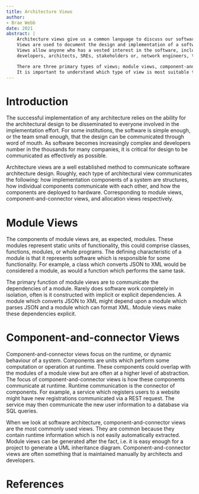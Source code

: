 ```yaml
---
title: Architecture Views
author:
- Brae Webb
date: 2021
abstract: |
    Architecture views give us a common language to discuss our software.
    Views are used to document the design and implementation of a software architecture.
    Views allow anyone who has a vested interest in the software, including, but not limited to,
    developers, architects, SREs, stakeholders or, network engineers, to communicate about the system.

    There are three primary types of views; module views, component-and-connector views, and allocation views.
    It is important to understand which type of view is most suitable to facilitate communication.
---
```


# Introduction

The successful implementation of any architecture relies on the ability for the architectural design
to be disseminated to everyone involved in the implementation effort.
For some institutions, the software is simple enough, or the team small enough, that the design
can be communicated through word of mouth.
As software becomes increasingly complex and developers number in the thousands for many companies,
it is critical for design to be communicated as effectively as possible.

Architecture views are a well established method to communicate software architecture design.
Roughly, each type of architectural view communicates the following:
how implementation components of a system are structures,
how individual components communicate with each other,
and how the components are deployed to hardware.
Corresponding to module views, component-and-connector views, and allocation views respectively.

# Module Views

The components of module views are, as expected, modules.
These modules represent static units of functionality,
this could comprise classes, functions, modules, or whole programs.
The defining characteristic of a module is that it represents software which is responsible for some functionality.
For example, a class which converts JSON to XML would be considered a module, as would a function which performs the same task.

The primary function of module views are to communicate the dependencies of a module.
Rarely does software work completely in isolation, often is it constructed with implicit or explicit dependencies.
A module which converts JSON to XML might depend upon a module which parses JSON and a module which can format XML.
Module views make these dependencies explicit.

# Component-and-connector Views

Component-and-connector views focus on the runtime, or dynamic behaviour of a system.
Components are units which perform some computation or operation at runtime.
These components could overlap with the modules of a module view but are often at a higher level of abstraction.
The focus of component-and-connector views is how these components communicate at runtime.
Runtime communication is the connector of components.
For example, a service which registers users to a website might have new registrations communicated via a REST request.
The service may then communicate the new user information to a database via SQL queries.

When we look at software architecture, component-and-connector views are the most commonly used views.
They are common because they contain runtime information which is not easily automatically extracted.
Module views can be generated after the fact, i.e. it is easy enough for a project to generate a UML inheritance diagram.
Component-and-connector views are often something that is maintained manually by architects and developers.


# References
